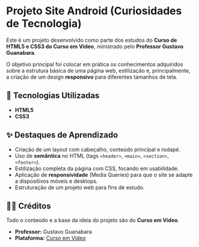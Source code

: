 # Projeto Site Android (Curiosidades de Tecnologia)

Este é um projeto desenvolvido como parte dos estudos do **Curso de HTML5 e CSS3 do Curso em Vídeo**, ministrado pelo **Professor Gustavo Guanabara**.

O objetivo principal foi colocar em prática os conhecimentos adquiridos sobre a estrutura básica de uma página web, estilização e, principalmente, a criação de um design **responsivo** para diferentes tamanhos de tela.

## 🚀 Tecnologias Utilizadas

* **HTML5**
* **CSS3**

## ✨ Destaques de Aprendizado

* Criação de um layout com cabeçalho, conteúdo principal e rodapé.
* Uso de **semântica** no HTML (tags `<header>`, `<main>`, `<section>`, `<footer>`).
* Estilização completa da página com CSS, focando em usabilidade.
* Aplicação de **responsividade** (Media Queries) para que o site se adapte a dispositivos móveis e desktops.
* Estruturação de um projeto web para fins de estudo.

## 👨‍💻 Créditos

Todo o conteúdo e a base da ideia do projeto são do **Curso em Vídeo**.

* **Professor:** Gustavo Guanabara
* **Plataforma:** [Curso em Vídeo](https://www.cursoemvideo.com/)
